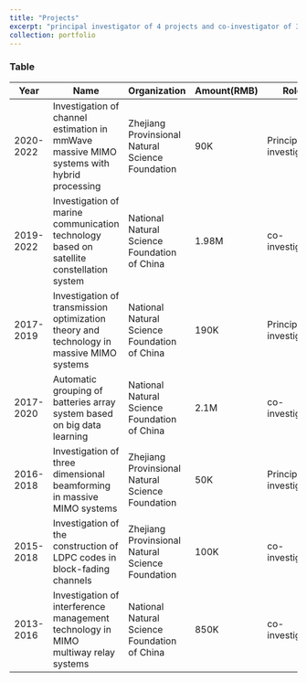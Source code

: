 ```yaml
---
title: "Projects"
excerpt: "principal investigator of 4 projects and co-investigator of 3 projects"
collection: portfolio
---
```

### Table

| Year                   |    Name  | Organization | Amount(RMB)  |   Role|
| ---------------- | ------------------|----|--------------|--------|
| 2020-2022      | Investigation of channel estimation in mmWave massive MIMO systems with hybrid processing| Zhejiang Provinsional Natural Science Foundation|      90K| Principal investigator|
|  2019-2022     | Investigation of marine communication technology based on satellite constellation system| National Natural Science Foundation of China|      1.98M| co-investigator|
| 2017-2019    | Investigation of transmission optimization theory and technology in massive MIMO systems| National Natural Science Foundation of China|      190K| Principal investigator|
| 2017-2020     | Automatic grouping of batteries array system based on big data learning| National Natural Science Foundation of China|      2.1M| co-investigator|
| 2016-2018      | Investigation of three dimensional beamforming in massive MIMO systems| Zhejiang Provinsional Natural Science Foundation|      50K| Principal investigator|
| 2015-2018     | Investigation of the construction of  LDPC codes in block-fading channels| Zhejiang Provinsional Natural Science Foundation|      100K| co-investigator|
| 2013-2016      | Investigation of interference management technology in MIMO multiway relay systems| National Natural Science Foundation of China|      850K| co-investigator|
